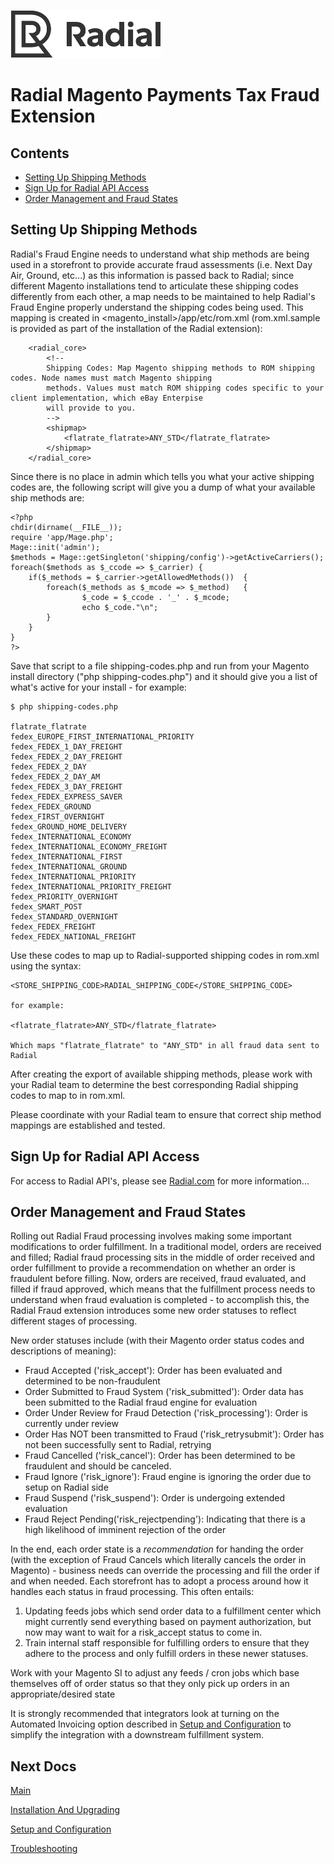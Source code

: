 [![Radial Logo](assets/radial_logo.png)](http://www.radial.com/)

# Radial Magento Payments Tax Fraud Extension 

## Contents
  * [Setting Up Shipping Methods](#setting_up_shipping_methods)
  * [Sign Up for Radial API Access](#sign_up_for_radial_api_access)
  * [Order Management and Fraud States](#order_management_and_fraud_states)

## Setting Up Shipping Methods

Radial's Fraud Engine needs to understand what ship methods are being used in a storefront to provide accurate fraud assessments (i.e. Next Day Air, Ground, etc...) as this information is passed back to Radial; since different Magento installations tend to articulate these shipping codes differently from each other, a map needs to be maintained to help Radial's Fraud Engine properly understand the shipping codes being used.  This mapping is created in <magento_install\>/app/etc/rom.xml (rom.xml.sample is provided as part of the installation of the Radial extension):

        <radial_core>
            <!--
            Shipping Codes: Map Magento shipping methods to ROM shipping codes. Node names must match Magento shipping
            methods. Values must match ROM shipping codes specific to your client implementation, which eBay Enterpise
            will provide to you.
            -->
            <shipmap>
                <flatrate_flatrate>ANY_STD</flatrate_flatrate>
            </shipmap>
        </radial_core>

Since there is no place in admin which tells you what your active shipping codes are, the following script will give you a dump of what your available ship methods are:

	<?php
	chdir(dirname(__FILE__));
	require 'app/Mage.php';
	Mage::init('admin');
	$methods = Mage::getSingleton('shipping/config')->getActiveCarriers();
	foreach($methods as $_ccode => $_carrier) {
	    if($_methods = $_carrier->getAllowedMethods())  {
	        foreach($_methods as $_mcode => $_method)   {
	                $_code = $_ccode . '_' . $_mcode;
	                echo $_code."\n";
	        }
	    }
	}
	?>

Save that script to a file shipping-codes.php and run from your Magento install directory ("php shipping-codes.php") and it should give you a list of what's active for your install - for example:

	$ php shipping-codes.php
	
	flatrate_flatrate
	fedex_EUROPE_FIRST_INTERNATIONAL_PRIORITY
	fedex_FEDEX_1_DAY_FREIGHT
	fedex_FEDEX_2_DAY_FREIGHT
	fedex_FEDEX_2_DAY
	fedex_FEDEX_2_DAY_AM
	fedex_FEDEX_3_DAY_FREIGHT
	fedex_FEDEX_EXPRESS_SAVER
	fedex_FEDEX_GROUND
	fedex_FIRST_OVERNIGHT
	fedex_GROUND_HOME_DELIVERY
	fedex_INTERNATIONAL_ECONOMY
	fedex_INTERNATIONAL_ECONOMY_FREIGHT
	fedex_INTERNATIONAL_FIRST
	fedex_INTERNATIONAL_GROUND
	fedex_INTERNATIONAL_PRIORITY
	fedex_INTERNATIONAL_PRIORITY_FREIGHT
	fedex_PRIORITY_OVERNIGHT
	fedex_SMART_POST
	fedex_STANDARD_OVERNIGHT
	fedex_FEDEX_FREIGHT
	fedex_FEDEX_NATIONAL_FREIGHT

Use these codes to map up to Radial-supported shipping codes in rom.xml using the syntax:

	<STORE_SHIPPING_CODE>RADIAL_SHIPPING_CODE</STORE_SHIPPING_CODE>

	for example:
    
	<flatrate_flatrate>ANY_STD</flatrate_flatrate>

	Which maps "flatrate_flatrate" to "ANY_STD" in all fraud data sent to Radial

After creating the export of available shipping methods, please work with your Radial team to determine the best corresponding Radial shipping codes to map to in rom.xml.

Please coordinate with your Radial team to ensure that correct ship method mappings are established and tested.

## Sign Up for Radial API Access

For access to Radial API's, please see [Radial.com](http://www.radial.com/) for more information...

## Order Management and Fraud States

Rolling out Radial Fraud processing involves making some important modifications to order fulfillment.  In a traditional model, orders are received and filled; Radial fraud processing sits in the middle of order received and order fulfillment to provide a recommendation on whether an order is fraudulent before filling.  Now, orders are received, fraud evaluated, and filled if fraud approved, which means that the fulfillment process needs to understand when fraud evaluation is completed - to accomplish this, the Radial Fraud extension introduces some new order statuses to reflect different stages of processing.  

New order statuses include (with their Magento order status codes and descriptions of meaning):

- Fraud Accepted ('risk_accept'): Order has been evaluated and determined to be non-fraudulent
- Order Submitted to Fraud System ('risk_submitted'): Order data has been submitted to the Radial fraud engine for evaluation
- Order Under Review for Fraud Detection ('risk_processing'): Order is currently under review
- Order Has NOT been transmitted to Fraud ('risk_retrysubmit'): Order has not been successfully sent to Radial, retrying
- Fraud Cancelled ('risk_cancel'): Order has been determined to be fraudulent and should be canceled.  
- Fraud Ignore ('risk_ignore'): Fraud engine is ignoring the order due to setup on Radial side
- Fraud Suspend ('risk_suspend'): Order is undergoing extended evaluation 
- Fraud Reject Pending('risk_rejectpending'): Indicating that there is a high likelihood of imminent rejection of the order

In the end, each order state is a *recommendation* for handing the order (with the exception of Fraud Cancels which literally cancels the order in Magento) - business needs can override the processing and fill the order if and when needed.  Each storefront has to adopt a process around how it handles each status in fraud processing.  This often entails:

1. Updating feeds jobs which send order data to a fulfillment center which might currently send everything based on payment authorization, but now may want to wait for a risk_accept status to come in.
2. Train internal staff responsible for fulfilling orders to ensure that they adhere to the process and only fulfill orders in these newer statuses.

Work with your Magento SI to adjust any feeds / cron jobs which base themselves off of order status so that they only pick up orders in an appropriate/desired state

It is strongly recommended that integrators look at turning on the Automated Invoicing option described in [Setup and Configuration](SETUP.md) to simplify the integration with a downstream fulfillment system.

## Next Docs

[Main](../README.md)

[Installation And Upgrading](INSTALL.md)

[Setup and Configuration](SETUP.md)

[Troubleshooting](SUPPORT.md)

